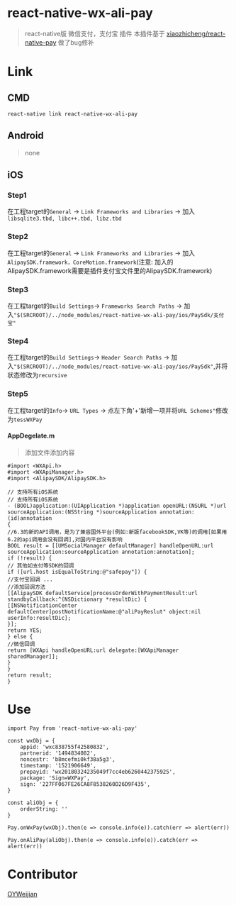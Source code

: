 # react-native-wx-ali-pay
> react-native版 微信支付，支付宝 插件
> 本插件基于 [xiaozhicheng/react-native-pay](https://github.com/xiaozhicheng/react-native-pay) 做了bug修补

# Link

## CMD
```
react-native link react-native-wx-ali-pay
```

##  Android
>none

## iOS
### Step1
在工程target的```General``` -> ```Link Frameworks and Libraries``` -> 加入```libsqlite3.tbd, libc++.tbd, libz.tbd```

### Step2
在工程target的```General``` -> ```Link Frameworks and Libraries``` -> 加入```AlipaySDK.framework，CoreMotion.framework```(注意: 加入的AlipaySDK.framework需要是插件支付宝文件里的AlipaySDK.framework)

### Step3
在工程target的```Build Settings```-> ```Frameworks Search Paths``` -> 加入```"$(SRCROOT)/../node_modules/react-native-wx-ali-pay/ios/PaySdk/支付宝"```

### Step4
在工程target的```Build Settings```-> ```Header Search Paths``` -> 加入```"$(SRCROOT)/../node_modules/react-native-wx-ali-pay/ios/PaySdk"```,并将状态修改为```recursive```

### Step5
在工程target的```Info```-> ```URL Types``` -> 点左下角'+'新增一项并将```URL Schemes"```修改为```tessWXPay```

#### AppDegelate.m
>添加文件添加内容
```
#import <WXApi.h>
#import <WXApiManager.h>
#import <AlipaySDK/AlipaySDK.h>

// 支持所有iOS系统
// 支持所有iOS系统
- (BOOL)application:(UIApplication *)application openURL:(NSURL *)url sourceApplication:(NSString *)sourceApplication annotation:(id)annotation
{
//6.3的新的API调用，是为了兼容国外平台(例如:新版facebookSDK,VK等)的调用[如果用6.2的api调用会没有回调],对国内平台没有影响
BOOL result = [[UMSocialManager defaultManager] handleOpenURL:url sourceApplication:sourceApplication annotation:annotation];
if (!result) {
// 其他如支付等SDK的回调
if ([url.host isEqualToString:@"safepay"]) {
//支付宝回调 ...
//添加回调方法
[[AlipaySDK defaultService]processOrderWithPaymentResult:url standbyCallback:^(NSDictionary *resultDic) {
[[NSNotificationCenter defaultCenter]postNotificationName:@"aliPayReslut" object:nil userInfo:resultDic];
}];
return YES;
} else {
//微信回调
return [WXApi handleOpenURL:url delegate:[WXApiManager sharedManager]];
}
}
return result;
}
```

# Use
```
import Pay from 'react-native-wx-ali-pay'

const wxObj = {
	appid: 'wxc838755f42580832',
	partnerid: '1494834082',
	noncestr: 'b8mcefmi0kf38a5g3',
	timestamp: '1521906649',
	prepayid: 'wx20180324235049f7cc4eb6260442375925',
	package: 'Sign=WXPay',
	sign: '227FF067FE26CA8F8538260D26D9F435',
}

const aliObj = {
	orderString: ''
}

Pay.onWxPay(wxObj).then(e => console.info(e)).catch(err => alert(err))

Pay.onAliPay(aliObj).then(e => console.info(e)).catch(err => alert(err))
```

#  Contributor
[OYWeijian](https://github.com/OYWeijian)
<!-- This project exists thanks to all the people who contribute. [[Contribute]](CONTRIBUTING.md). -->
<!-- ![](https://avatars3.githubusercontent.com/u/15721842?s=460&v=4 OYWeijian) -->
